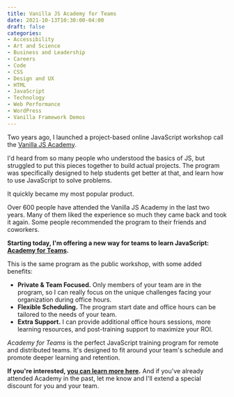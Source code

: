 ```yaml
---
title: Vanilla JS Academy for Teams
date: 2021-10-13T10:30:00-04:00
draft: false
categories:
- Accessibility
- Art and Science
- Business and Leadership
- Careers
- Code
- CSS
- Design and UX
- HTML
- JavaScript
- Technology
- Web Performance
- WordPress
- Vanilla Framework Demos
---
```


Two years ago, I launched a project-based online JavaScript workshop call the [Vanilla JS Academy](https://vanillajsacademy.com).

I'd heard from so many people who understood the basics of JS, but struggled to put this pieces together to build actual projects. The program was specifically designed to help students get better at that, and learn how to use JavaScript to solve problems.

It quickly became my most popular product.

Over 600 people have attended the Vanilla JS Academy in the last two years. Many of them liked the experience so much they came back and took it again. Some people recommended the program to their friends and coworkers.

**Starting today, I'm offering a new way for teams to learn JavaScript: [Academy for Teams](https://vanillajsacademy.com/teams).**

<p class="margin-bottom-small">This is the same program as the public workshop, with some added benefits:</p>

- **Private & Team Focused.** Only members of your team are in the program, so I can really focus on the unique challenges facing your organization during office hours.
- **Flexible Scheduling.** The program start date and office hours can be tailored to the needs of your team.
- **Extra Support.** I can provide additional office hours sessions, more learning resources, and post-training support to maximize your ROI.

_Academy for Teams_ is the perfect JavaScript training program for remote and distributed teams. It's designed to fit around your team's schedule and promote deeper learning and retention.

**If you're interested, [you can learn more here](https://vanillajsacademy.com/teams).** And if you've already attended Academy in the past, let me know and I'll extend a special discount for you and your team.